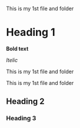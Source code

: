 This is my 1st file and folder
# Heading 1
**Bold text**

*Itelic*

This is my 1st file and folder

This is my 1st file and folder
## Heading 2
### Heading 3
